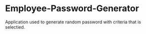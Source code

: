 # Employee-Password-Generator
Application used to generate random password with criteria that is selectied.
